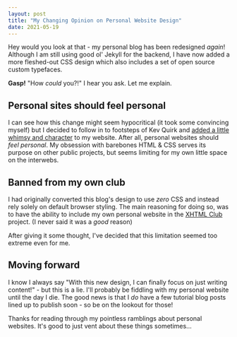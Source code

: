 ```yaml
---
layout: post
title: "My Changing Opinion on Personal Website Design"
date: 2021-05-19
---
```



Hey would you look at that - my personal blog has been redesigned *again*! Although I am still using good ol' Jekyll for the backend, I have now added a more fleshed-out CSS design which also includes a set of open source custom typefaces.

**Gasp!** "How *could* you?!" I hear you ask. Let me explain.

## Personal sites should feel personal

I can see how this change might seem hypocritical (it took some convincing myself) but I decided to follow in to footsteps of Kev Quirk and [added a little whimsy and character](https://kevq.uk/adding-some-whimsy-character/) to my website. After all, personal websites should *feel personal*. My obsession with barebones HTML &amp; CSS serves its purpose on other public projects, but seems limiting for my own little space on the interwebs.

## Banned from my own club

I had originally converted this blog's design to use *zero* CSS and instead rely solely on default browser styling. The main reasoning for doing so, was to have the ability to include my own personal website in the [XHTML Club](https://xhtml.club) project. (I never said it was a *good* reason)

After giving it some thought, I've decided that this limitation seemed too extreme even for me.

## Moving forward

I know I always say "With this new design, I can finally focus on just writing content!" - but this is a lie. I'll probably be fiddling with my personal website until the day I die. The good news is that I *do* have a few tutorial blog posts lined up to publish soon - so be on the lookout for those!

Thanks for reading through my pointless ramblings about personal websites. It's good to just vent about these things sometimes...

